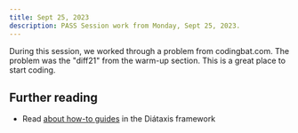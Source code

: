 ```yaml
---
title: Sept 25, 2023
description: PASS Session work from Monday, Sept 25, 2023.
---
```


During this session, we worked through a problem from codingbat.com. 
The problem was the "diff21" from the warm-up section. This is a great place to 
start coding.

## Further reading

- Read [about how-to guides](https://diataxis.fr/how-to-guides/) in the Diátaxis framework

